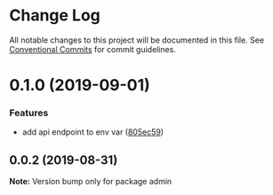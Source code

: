 # Change Log

All notable changes to this project will be documented in this file.
See [Conventional Commits](https://conventionalcommits.org) for commit guidelines.

# 0.1.0 (2019-09-01)


### Features

* add api endpoint to env var ([805ec59](https://github.com/reabreu/fantasy-league/commit/805ec59))





## 0.0.2 (2019-08-31)

**Note:** Version bump only for package admin
